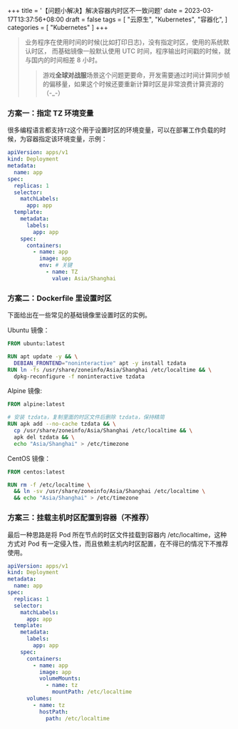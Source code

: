 +++
title = '【问题小解决】解决容器内时区不一致问题'
date = 2023-03-17T13:37:56+08:00
draft = false
tags = [
    "云原生",
    "Kubernetes",
    "容器化",
]
categories = [
    "Kubernetes"
]
+++

> 业务程序在使用时间的时候(比如打印日志)，没有指定时区，使用的系统默认时区，
> 而基础镜像一般默认使用 UTC 时间，程序输出时间戳的时候，就与国内的时间相差 8 小时。
> 
>> 游戏**全球对战服**场景这个问题更要命，开发需要通过时间计算同步帧的偏移量，如果这个时候还要重新计算时区是非常浪费计算资源的（-_-）

### 方案一：指定 TZ 环境变量

很多编程语言都支持`TZ`这个用于设置时区的环境变量，可以在部署工作负载的时候，为容器指定该环境变量，示例：
<!--more-->
```yaml
apiVersion: apps/v1
kind: Deployment
metadata:
  name: app
spec:
  replicas: 1
  selector:
    matchLabels:
      app: app
  template:
    metadata:
      labels:
        app: app
    spec:
      containers:
        - name: app
          image: app
          env: # 关键
            - name: TZ
              value: Asia/Shanghai
```

### 方案二：Dockerfile 里设置时区

下面给出在一些常见的基础镜像里设置时区的实例。

Ubuntu 镜像：
```dockerfile
FROM ubuntu:latest

RUN apt update -y && \
  DEBIAN_FRONTEND="noninteractive" apt -y install tzdata
RUN ln -fs /usr/share/zoneinfo/Asia/Shanghai /etc/localtime && \
  dpkg-reconfigure -f noninteractive tzdata
```

Alpine 镜像:
```dockerfile
FROM alpine:latest

# 安装 tzdata，复制里面的时区文件后删除 tzdata，保持精简
RUN apk add --no-cache tzdata && \
  cp /usr/share/zoneinfo/Asia/Shanghai /etc/localtime && \
  apk del tzdata && \
  echo "Asia/Shanghai" > /etc/timezone
```

CentOS 镜像：
```dockerfile
FROM centos:latest

RUN rm -f /etc/localtime \
  && ln -sv /usr/share/zoneinfo/Asia/Shanghai /etc/localtime \
  && echo "Asia/Shanghai" > /etc/timezone
```

### 方案三：挂载主机时区配置到容器（不推荐）

最后一种思路是将 Pod 所在节点的时区文件挂载到容器内 /etc/localtime，这种方式对 Pod 有一定侵入性，而且依赖主机内时区配置，在不得已的情况下不推荐使用。

```yaml
apiVersion: apps/v1
kind: Deployment
metadata:
  name: app
spec:
  replicas: 1
  selector:
    matchLabels:
      app: app
  template:
    metadata:
      labels:
        app: app
    spec:
      containers:
        - name: app
          image: app
          volumeMounts:
            - name: tz
              mountPath: /etc/localtime
      volumes:
        - name: tz
          hostPath:
            path: /etc/localtime
```